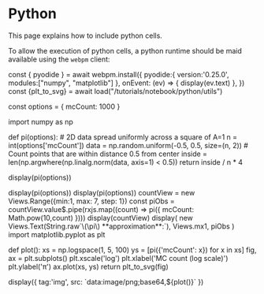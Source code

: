 # Python

This page explains how to include python cells.

To allow the execution of python cells, a python runtime should be maid available using the `webpm` client:

<js-cell>

const { pyodide } = await webpm.install({
    pyodide:{
        version:'0.25.0',
        modules:["numpy", "matplotlib"]
    },
    onEvent: (ev) => {
        display(ev.text)
    },
})
const {plt_to_svg} = await load("/tutorials/notebook/python/utils")
</js-cell>

<js-cell>

const options = { mcCount: 1000 }
</js-cell>


<py-cell>
import numpy as np

def pi(options):
    # 2D data spread uniformly across a square of A=1
    n = int(options['mcCount'])
    data = np.random.uniform(-0.5, 0.5, size=(n, 2))
    # Count points that are within distance 0.5 from center
    inside = len(np.argwhere(np.linalg.norm(data, axis=1) < 0.5))
    return inside / n * 4

display(pi(options))
</py-cell>

<py-cell>
display(pi(options))
</py-cell>

<js-cell>
display(pi(options))
</js-cell>


<js-cell>
countView = new Views.Range({min:1, max: 7, step: 1})
const piObs = countView.value$.pipe(rxjs.map((count) => pi({ mcCount: Math.pow(10,count) })))
display(countView)
display(
    new Views.Text(String.raw`\(\pi\) **approximation**:`), 
    Views.mx1,
    piObs
)
</js-cell>


<py-cell>
import matplotlib.pyplot as plt

def plot():
    xs = np.logspace(1, 5, 100)
    ys = [pi({'mcCount': x}) for x in xs]
    fig, ax = plt.subplots()
    plt.xscale('log') 
    plt.xlabel('MC count (log scale)')
    plt.ylabel('π')
    ax.plot(xs, ys)
    return plt_to_svg(fig)

</py-cell>

<js-cell>
display({
    tag:'img',
    src: `data:image/png;base64,${plot()}`
})
</js-cell>